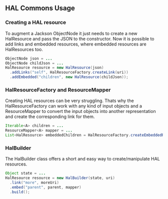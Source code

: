 ## HAL Commons Usage

### Creating a HAL resource


To augment a Jackson ObjectNode it just needs to create a new HalResource and pass the JSON to the constructor. Now it is possible to add links and embedded resources, where embedded resources are HalResources too.

```java
ObjectNode json = ...
ObjectNode childJson = ...
HalResource resource = new HalResource(json)
  .addLinks("self", HalResourceFactory.createLink(uri))
  .addEmbedded("children", new HalResource(childJson));
```

### HalResourceFactory and ResourceMapper

Creating HAL resources can be very struggling. Thats why the HalResourceFactory can work with any kind of input objects and a ResourceMapper to convert the input objects into another representation and create the corresponding link for them.

```java
Iterable<A> children = ...
ResourceMapper<A> mapper = ...
List<HalResource> embeddedChildren = HalResourceFactory.createEmbeddedResources(children, mapper);
```

### HalBuilder

The HalBuilder class offers a short and easy way to create/manipulate HAL resources.

```java
Object state = ...
HalResource resource = new HalBuilder(state, uri)
  .link("more", moreUri)
  .embed("parent", parent, mapper)
  .build();

```
